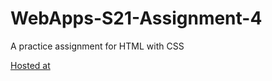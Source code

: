 # WebApps-S21-Assignment-4
A practice assignment for HTML with CSS

[Hosted at]( https://44-563-web-apps-s21.github.io/webapps-s21-assignment-4-tejaavula/)